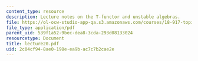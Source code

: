 ```yaml
---
content_type: resource
description: Lecture notes on the T-functor and unstable algebras.
file: https://ol-ocw-studio-app-qa.s3.amazonaws.com/courses/18-917-topics-in-algebraic-topology-the-sullivan-conjecture-fall-2007/2c04cf948ae0198eea9bac7c7b2cae2e_lecture20.pdf
file_type: application/pdf
parent_uid: 539f1a52-9bec-dea8-3cda-293d08133024
resourcetype: Document
title: lecture20.pdf
uid: 2c04cf94-8ae0-198e-ea9b-ac7c7b2cae2e
---
```

